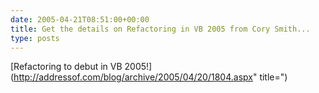 ```yaml
---
date: 2005-04-21T08:51:00+00:00
title: Get the details on Refactoring in VB 2005 from Cory Smith...
type: posts
---
```

[Refactoring to debut in VB 2005!](http://addressof.com/blog/archive/2005/04/20/1804.aspx" title=")
